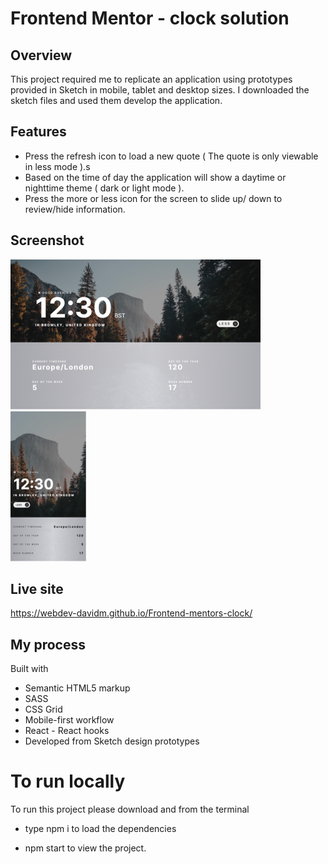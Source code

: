 # Frontend Mentor - clock solution

## Overview

This project required me to replicate an application using prototypes provided
in Sketch in mobile, tablet and desktop sizes. I downloaded the sketch files and
used them develop the application.

## Features

- Press the refresh icon to load a new quote ( The quote is only viewable in
  less mode ).s
- Based on the time of day the application will show a daytime or nighttime
  theme ( dark or light mode ).
- Press the more or less icon for the screen to slide up/ down to review/hide
  information.

## Screenshot

![](/public/images/screenshots/desktop1.png)
![](/public/images/screenshots/mobile1.png)

## Live site

https://webdev-davidm.github.io/Frontend-mentors-clock/

## My process

Built with

- Semantic HTML5 markup
- SASS
- CSS Grid
- Mobile-first workflow
- React - React hooks
- Developed from Sketch design prototypes

# To run locally

To run this project please download and from the terminal

- type npm i to load the dependencies

- npm start to view the project.
